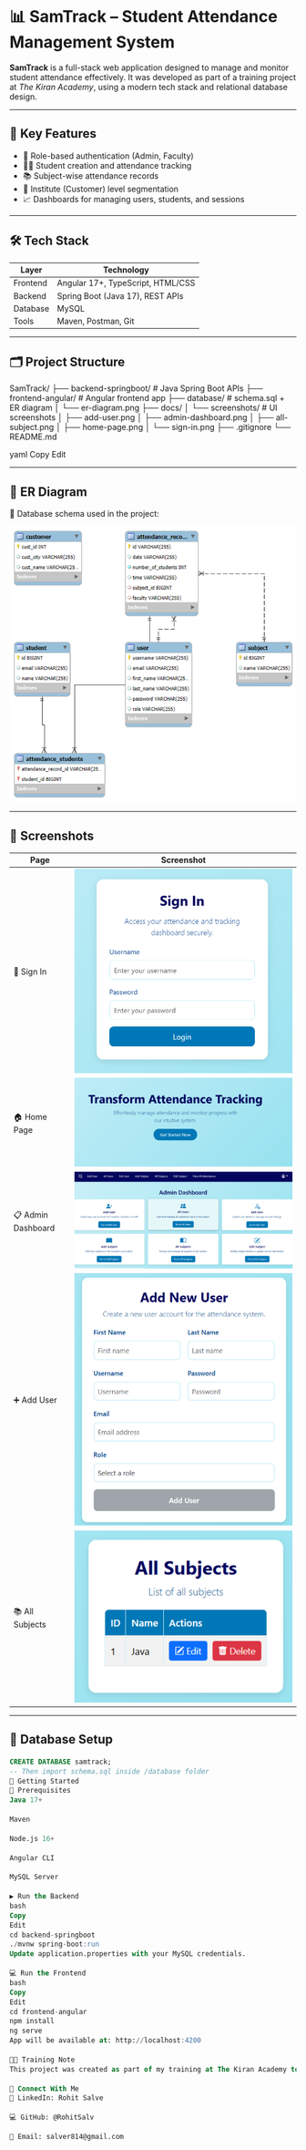 # 📊 SamTrack – Student Attendance Management System

**SamTrack** is a full-stack web application designed to manage and monitor student attendance effectively. It was developed as part of a training project at *The Kiran Academy*, using a modern tech stack and relational database design.

---

## 🚀 Key Features

- 👤 Role-based authentication (Admin, Faculty)
- 🧑‍🎓 Student creation and attendance tracking
- 📚 Subject-wise attendance records
- 🏫 Institute (Customer) level segmentation
- 📈 Dashboards for managing users, students, and sessions

---

## 🛠 Tech Stack

| Layer      | Technology                       |
|------------|----------------------------------|
| Frontend   | Angular 17+, TypeScript, HTML/CSS |
| Backend    | Spring Boot (Java 17), REST APIs |
| Database   | MySQL                            |
| Tools      | Maven, Postman, Git              |

---

## 🗂️ Project Structure

SamTrack/
├── backend-springboot/ # Java Spring Boot APIs
├── frontend-angular/ # Angular frontend app
├── database/ # schema.sql + ER diagram
│ └── er-diagram.png
├── docs/
│ └── screenshots/ # UI screenshots
│ ├── add-user.png
│ ├── admin-dashboard.png
│ ├── all-subject.png
│ ├── home-page.png
│ └── sign-in.png
├── .gitignore
└── README.md

yaml
Copy
Edit

---

## 🧩 ER Diagram

📌 Database schema used in the project:

![ER Diagram](database/er-diagram.png)

---

## 📸 Screenshots

| Page | Screenshot |
|------|------------|
| 🔐 Sign In | ![Sign In](docs/screenshots/sign-in.png) |
| 🏠 Home Page | ![Home Page](docs/screenshots/home-page.png) |
| 📋 Admin Dashboard | ![Admin Dashboard](docs/screenshots/admin-dashboard.png) |
| ➕ Add User | ![Add User](docs/screenshots/add-user.png) |
| 📚 All Subjects | ![All Subjects](docs/screenshots/all-subject.png) |

---

## 🧱 Database Setup

```sql
CREATE DATABASE samtrack;
-- Then import schema.sql inside /database folder
🧪 Getting Started
🔧 Prerequisites
Java 17+

Maven

Node.js 16+

Angular CLI

MySQL Server

▶️ Run the Backend
bash
Copy
Edit
cd backend-springboot
./mvnw spring-boot:run
Update application.properties with your MySQL credentials.

💻 Run the Frontend
bash
Copy
Edit
cd frontend-angular
npm install
ng serve
App will be available at: http://localhost:4200

👨‍🏫 Training Note
This project was created as part of my training at The Kiran Academy to master full-stack development using Angular, Spring Boot, and MySQL.

🤝 Connect With Me
🔗 LinkedIn: Rohit Salve

💻 GitHub: @RohitSalv

📧 Email: salver814@gmail.com
